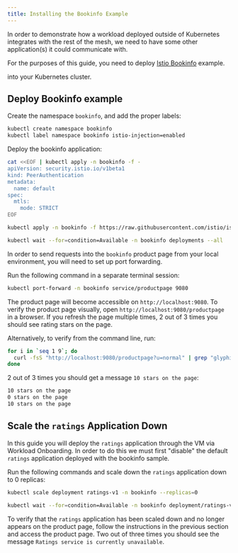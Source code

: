 ```yaml
---
title: Installing the Bookinfo Example
---
```


In order to demonstrate how a workload deployed outside of Kubernetes integrates with
the rest of the mesh, we need to have some other application(s) it could
communicate with.

For the purposes of this guide, you need to deploy [Istio Bookinfo](https://istio.io/latest/docs/examples/bookinfo/) example.

into your Kubernetes cluster.

## Deploy Bookinfo example

Create the namespace `bookinfo`, and add the proper labels:

```bash
kubectl create namespace bookinfo
kubectl label namespace bookinfo istio-injection=enabled
```

Deploy the bookinfo application:

```bash
cat <<EOF | kubectl apply -n bookinfo -f -
apiVersion: security.istio.io/v1beta1
kind: PeerAuthentication
metadata:
  name: default
spec:
  mtls:
    mode: STRICT
EOF

kubectl apply -n bookinfo -f https://raw.githubusercontent.com/istio/istio/master/samples/bookinfo/platform/kube/bookinfo.yaml

kubectl wait --for=condition=Available -n bookinfo deployments --all
```

In order to send requests into the `bookinfo` product page from your local
environment, you will need to set up port forwarding.

Run the following command in a separate terminal session:

```bash
kubectl port-forward -n bookinfo service/productpage 9080
```

The product page will become accessible on `http://localhost:9080`.
To verify the product page visually, open `http://localhost:9080/productpage`
in a browser. If you refresh the page multiple times, 2 out of 3 times you should see rating stars on the page.

Alternatively, to verify from the command line, run:

```bash
for i in `seq 1 9`; do
  curl -fsS "http://localhost:9080/productpage?u=normal" | grep "glyphicon-star" | wc -l | awk '{print $1" stars on the page"}'
done
```

2 out of 3 times you should get a message `10 stars on the page`:

```bash
10 stars on the page
0 stars on the page
10 stars on the page
```

## Scale the `ratings` Application Down

In this guide you will deploy the `ratings` application through the
VM via Workload Onboarding. In order to do this we must first
"disable" the default `ratings` application deployed with the
bookinfo sample.

Run the following commands and scale down the `ratings` application down to 0 replicas:

```bash
kubectl scale deployment ratings-v1 -n bookinfo --replicas=0

kubectl wait --for=condition=Available -n bookinfo deployment/ratings-v1
```

To verify that the `ratings` application has been scaled down and
no longer appears on the product page, follow the instructions in the
previous section and access the product page. Two out of three times
you should see the message `Ratings service is currently unavailable`.  

